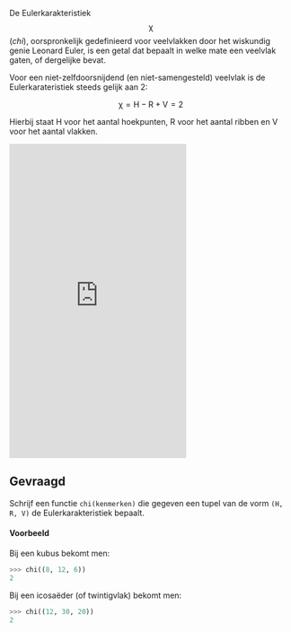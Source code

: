 De Eulerkarakteristiek $$\mathsf{\chi}$$ (*chi*), oorspronkelijk gedefinieerd voor veelvlakken door het wiskundig genie Leonard Euler, is een getal dat bepaalt in welke mate een veelvlak gaten, of dergelijke bevat.

Voor een niet-zelfdoorsnijdend (en niet-samengesteld) veelvlak is de Eulerkarateristiek steeds gelijk aan 2:

$$
\mathsf{\chi  = H - R + V = 2}
$$

Hierbij staat H voor het aantal hoekpunten, R voor het aantal ribben en V voor het aantal vlakken.

<div class="hidden-print">
    <div class="dodona-centered-group">
        <iframe width="315" height="560"
        src="https://youtube.com/embed/1b76mpVyTBM?si=Wl9ktoWQxJhnHxpg"
        title="YouTube video player"
        frameborder="0"
        allow="accelerometer; autoplay; clipboard-write; encrypted-media; gyroscope; picture-in-picture; web-share"
    allowfullscreen></iframe>
    </div>
</div>

## Gevraagd

Schrijf een functie `chi(kenmerken)` die gegeven een tupel van de vorm `(H, R, V)` de Eulerkarakteristiek bepaalt.

#### Voorbeeld

Bij een kubus bekomt men:
```python
>>> chi((8, 12, 6))
2
```

Bij een icosaëder (of twintigvlak) bekomt men:
```python
>>> chi((12, 30, 20))
2
```
